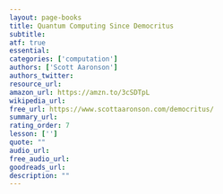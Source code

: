 ```yaml
---
layout: page-books
title: Quantum Computing Since Democritus
subtitle: 
atf: true
essential: 
categories: ['computation']
authors: ['Scott Aaronson']
authors_twitter: 
resource_url: 
amazon_url: https://amzn.to/3cSDTpL
wikipedia_url: 
free_url: https://www.scottaaronson.com/democritus/
summary_url: 
rating_order: 7
lesson: ['']
quote: ""
audio_url: 
free_audio_url: 
goodreads_url: 
description: ""
---
```

